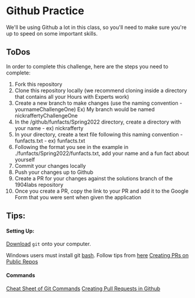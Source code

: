 # Github Practice
We'll be using Github a lot in this class, so you'll need to make sure you're up to speed on some important skills.

## ToDos
In order to complete this challenge, here are the steps you need to complete:
1. Fork this repository
2. Clone this repository locally (we recommend cloning inside a directory that contains all your Hours with Experts work)
3. Create a new branch to make changes (use the naming convention - yournameChallengeOne)
Ex) My branch would be named nickraffertyChallengeOne
4. In the /github/funfacts/Spring2022 directory, create a directory with your name - ex) nickrafferty
5. In your directory, create a text file following this naming convention - funfacts.txt - ex) funfacts.txt
6. Following the format you see in the example in ./funfacts/Spring2022/funfacts.txt, add your name and a fun fact about yourself
7. Commit your changes locally
8. Push your changes up to Github
9. Create a PR for your changes against the solutions branch of the 1904labs repository
10. Once you create a PR, copy the link to your PR and add it to the Google Form that you were sent when given the application


## Tips:
#### Setting Up: 
[Download](https://git-scm.com/book/en/v2/Getting-Started-Installing-Git) `git` onto your computer.

Windows users must install git [bash](https://gitforwindows.org/). Follow tips from [here](http://hourswith.expert/docs/getting-started/)
[Creating PRs on Public Repos](https://docs.github.com/en/pull-requests/collaborating-with-pull-requests/proposing-changes-to-your-work-with-pull-requests/creating-a-pull-request)

#### Commands
[Cheat Sheet of Git Commands](http://guides.beanstalkapp.com/version-control/common-git-commands.html)
[Creating Pull Requests in Github](https://opensource.com/article/19/7/create-pull-request-github)
